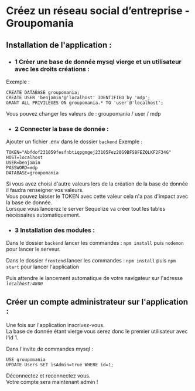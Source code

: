# Créez un réseau social d’entreprise - Groupomania

## Installation de l'application :

* ### 1 Créer une base de donnée mysql vierge et un utilisateur avec les droits créations :

Exemple :

    CREATE DATABASE groupomania;
    CREATE USER 'benjamin'@'localhost' IDENTIFIED by 'mdp';
    GRANT ALL PRIVILEGES ON groupomania.* TO 'user'@'localhost';

Vous pouvez changer les valeurs de : groupomania / user / mdp

* ### 2 Connecter la base de donnée :

Ajouter un fichier .env dans le dossier ``backend`` Exemple :
    
    TOKEN="Abfdof231059fesfnbtiqpgmgej23105Fez20G9BFS8FEZQLKF2F34G"
    HOST=localhost
    USER=benjamin
    PASSWORD=mdp
    DATABASE=groupomania

Si vous avez choisi d'autre valeurs lors de la création de la base de donnée il faudra renseigner vos valeurs.  
Vous pouvez laisser le TOKEN avec cette valeur cela n'a pas d'impact avec la base de donnée.  
Lorsque vous lancerez le server Sequelize va créer tout les tables nécéssaires automatiquement.

* ### 3  Installation des modules :

Dans le dossier ``backend`` lancer les commandes : ``npm install`` puis ``nodemon`` pour lancer le serveur.

Dans le dossier ``frontend`` lancer les commandes : ``npm install`` puis ``npm start`` pour lancer l'application

Puis attendre le lancement automatique de votre navigateur sur l'adresse *`localhost:4800`*

## Créer un compte administrateur sur l'application :

Une fois sur l'application inscrivez-vous.  
La base de donnée étant vierge vous serez donc le premier utilisateur avec l'id 1.

Dans l'invite de commandes mysql :

    USE groupomania
    UPDATE Users SET isAdmin=true WHERE id=1;

Déconnectez et reconnectez vous.   
Votre compte sera maintenant admin !

